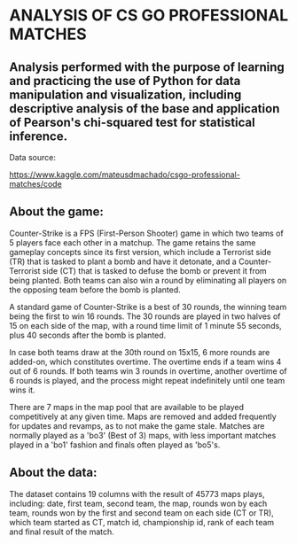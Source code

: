 # ANALYSIS OF CS GO PROFESSIONAL MATCHES

## Analysis performed with the purpose of learning and practicing the use of Python for data manipulation and visualization, including descriptive analysis of the base and application of Pearson's chi-squared test for statistical inference.

Data source:

https://www.kaggle.com/mateusdmachado/csgo-professional-matches/code

## About the game:

Counter-Strike is a FPS (First-Person Shooter) game in which two teams of 5 players face each other in a matchup. The game retains the same gameplay concepts since its first version, which include a Terrorist side (TR) that is tasked to plant a bomb and have it detonate, and a Counter-Terrorist side (CT) that is tasked to defuse the bomb or prevent it from being planted. Both teams can also win a round by eliminating all players on the opposing team before the bomb is planted.

A standard game of Counter-Strike is a best of 30 rounds, the winning team being the first to win 16 rounds. The 30 rounds are played in two halves of 15 on each side of the map, with a round time limit of 1 minute 55 seconds, plus 40 seconds after the bomb is planted.

In case both teams draw at the 30th round on 15x15, 6 more rounds are added-on, which constitutes overtime. The overtime ends if a team wins 4 out of 6 rounds. If both teams win 3 rounds in overtime, another overtime of 6 rounds is played, and the process might repeat indefinitely until one team wins it.

There are 7 maps in the map pool that are available to be played competitively at any given time. Maps are removed and added frequently for updates and revamps, as to not make the game stale. Matches are normally played as a 'bo3' (Best of 3) maps, with less important matches played in a 'bo1' fashion and finals often played as 'bo5's.

## About the data:

The dataset contains 19 columns with the result of 45773 maps plays, including: date, first team, second team, the map, rounds won by each team, rounds won by the first and second team on each side (CT or TR), which team started as CT, match id, championship id, rank of each team and final result of the match.
